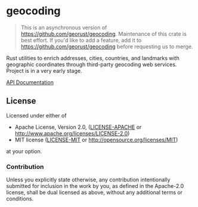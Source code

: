 # geocoding

> This is an asynchronous version of https://github.com/georust/geocoding.
> Maintenance of this crate is best effort. If you'd like to add a feature, add
> it to https://github.com/georust/geocoding before requesting us to merge.

Rust utilities to enrich addresses, cities, countries, and landmarks
with geographic coordinates through third-party geocoding web services.
Project is in a very early stage.

[API Documentation](https://docs.rs/geocoding-async)

## License

Licensed under either of

- Apache License, Version 2.0, ([LICENSE-APACHE](LICENSE-APACHE) or http://www.apache.org/licenses/LICENSE-2.0)
- MIT license ([LICENSE-MIT](LICENSE-MIT) or http://opensource.org/licenses/MIT)

at your option.

### Contribution

Unless you explicitly state otherwise, any contribution intentionally
submitted for inclusion in the work by you, as defined in the Apache-2.0
license, shall be dual licensed as above, without any additional terms or
conditions.
